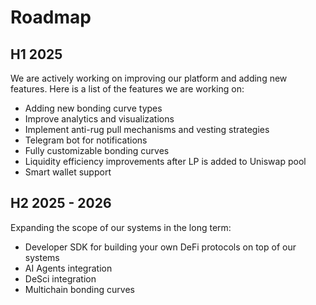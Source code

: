 # Roadmap

## H1 2025

We are actively working on improving our platform and adding new features. Here is a list of the features we are working on:

- Adding new bonding curve types
- Improve analytics and visualizations
- Implement anti-rug pull mechanisms and vesting strategies
- Telegram bot for notifications
- Fully customizable bonding curves
- Liquidity efficiency improvements after LP is added to Uniswap pool
- Smart wallet support

## H2 2025 - 2026

Expanding the scope of our systems in the long term:

- Developer SDK for building your own DeFi protocols on top of our systems
- AI Agents integration
- DeSci integration
- Multichain bonding curves
